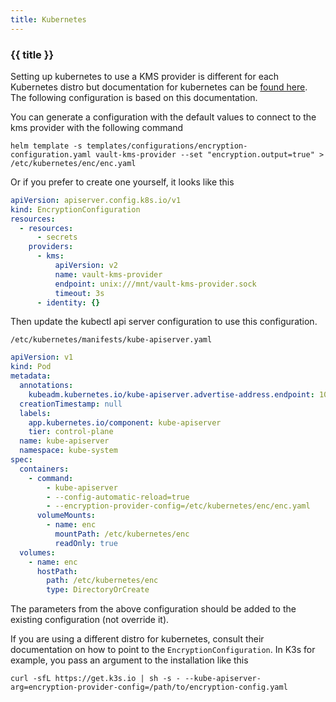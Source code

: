 ```yaml
---
title: Kubernetes
---
```


### {{ title }}

Setting up kubernetes to use a KMS provider is different for each Kubernetes distro but documentation for kubernetes can be [found here](https://kubernetes.io/docs/tasks/administer-cluster/encrypt-data/#use-the-new-encryption-configuration-file). The following configuration is based on this documentation.

You can generate a configuration with the default values to connect to the kms provider with the following command
```shell
helm template -s templates/configurations/encryption-configuration.yaml vault-kms-provider --set "encryption.output=true" > /etc/kubernetes/enc/enc.yaml
```

Or if you prefer to create one yourself, it looks like this
```yaml
apiVersion: apiserver.config.k8s.io/v1
kind: EncryptionConfiguration
resources:
  - resources:
      - secrets
    providers:
      - kms:
          apiVersion: v2
          name: vault-kms-provider
          endpoint: unix:///mnt/vault-kms-provider.sock
          timeout: 3s
      - identity: {}
```

Then update the kubectl api server configuration to use this configuration.

`/etc/kubernetes/manifests/kube-apiserver.yaml`

```yaml
apiVersion: v1
kind: Pod
metadata:
  annotations:
    kubeadm.kubernetes.io/kube-apiserver.advertise-address.endpoint: 10.20.30.40:443
  creationTimestamp: null
  labels:
    app.kubernetes.io/component: kube-apiserver
    tier: control-plane
  name: kube-apiserver
  namespace: kube-system
spec:
  containers:
    - command:
        - kube-apiserver
        - --config-automatic-reload=true
        - --encryption-provider-config=/etc/kubernetes/enc/enc.yaml
      volumeMounts:
        - name: enc                          
          mountPath: /etc/kubernetes/enc
          readOnly: true
  volumes:
    - name: enc
      hostPath:
        path: /etc/kubernetes/enc
        type: DirectoryOrCreate
```

The parameters from the above configuration should be added to the existing configuration (not override it).

If you are using a different distro for kubernetes, consult their documentation on how to point to the `EncryptionConfiguration`. In K3s for example, you pass an argument to the installation like this
```shell
curl -sfL https://get.k3s.io | sh -s - --kube-apiserver-arg=encryption-provider-config=/path/to/encryption-config.yaml
```
